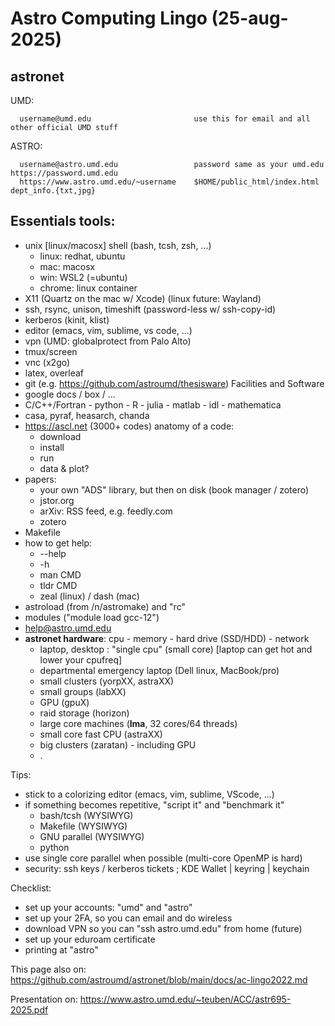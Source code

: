 # Astro Computing Lingo (25-aug-2025) 

astronet
--------
 UMD:

      username@umd.edu                       use this for email and all other official UMD stuff
 ASTRO:

      username@astro.umd.edu                 password same as your umd.edu https://password.umd.edu
      https://www.astro.umd.edu/~username    $HOME/public_html/index.html   dept_info.{txt,jpg}

Essentials tools:
-----------------
- unix [linux/macosx] shell (bash, tcsh, zsh, ...)
  - linux:   redhat, ubuntu
  - mac:     macosx 
  - win:     WSL2 (=ubuntu)
  - chrome:  linux container
- X11 (Quartz on the mac w/ Xcode) (linux future: Wayland)
- ssh, rsync, unison, timeshift   (password-less w/ ssh-copy-id)
- kerberos (kinit, klist)
- editor (emacs, vim, sublime, vs code, ...)
- vpn (UMD: globalprotect from Palo Alto)
- tmux/screen
- vnc (x2go)
- latex, overleaf
- git (e.g. https://github.com/astroumd/thesisware)
      Facilities and Software
- google docs / box / ...
- C/C++/Fortran - python - R - julia - matlab - idl - mathematica
- casa, pyraf, heasarch, chanda
- https://ascl.net    (3000+ codes)
   anatomy of a code:
   - download
   - install
   - run
   - data & plot?
- papers:
  - your own "ADS" library, but then on disk (book manager / zotero)
  - jstor.org
  - arXiv:  RSS feed, e.g. feedly.com
  - zotero
- Makefile
- how to get help:
    - <CMD> --help
    - <CMD> -h
    - man CMD
    - tldr CMD
    - zeal (linux) / dash (mac)
- astroload (from /n/astromake) and "rc"
- modules ("module load gcc-12")
- <ASK>  help@astro.umd.edu
- **astronet hardware**:   cpu - memory - hard drive (SSD/HDD) - network
  - laptop, desktop :  "single cpu" (small core)
    [laptop can get hot and lower your cpufreq]
  - departmental emergency laptop (Dell linux, MacBook/pro)
  - small clusters (yorpXX, astraXX)            
  - small groups (labXX)                   
  - GPU (gpuX)
  - raid storage (horizon)
  - large core machines (**lma**, 32 cores/64 threads)  
  - small core fast CPU (astraXX)
  - big clusters (zaratan) - including GPU
  - .

Tips:

  - stick to a colorizing editor (emacs, vim, sublime, VScode, ...)
  - if something becomes repetitive, "script it" and "benchmark it"
    - bash/tcsh (WYSIWYG)
    - Makefile (WYSIWYG)
    - GNU parallel (WYSIWYG)
    - python
  - use single core parallel when possible (multi-core OpenMP is hard)
  - security:   ssh keys / kerberos tickets ;   KDE Wallet | keyring | keychain

Checklist:

  - set up your accounts:   "umd" and "astro"
  - set up your 2FA, so you can email and do wireless
  - download VPN so you can "ssh astro.umd.edu" from home (future)
  - set up your eduroam certificate
  - printing at "astro"

This page also on:   https://github.com/astroumd/astronet/blob/main/docs/ac-lingo2022.md

Presentation on:     https://www.astro.umd.edu/~teuben/ACC/astr695-2025.pdf
